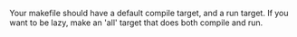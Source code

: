 Your makefile should have a default compile target, and a run target.
If you want to be lazy, make an 'all' target that does both compile and run.
